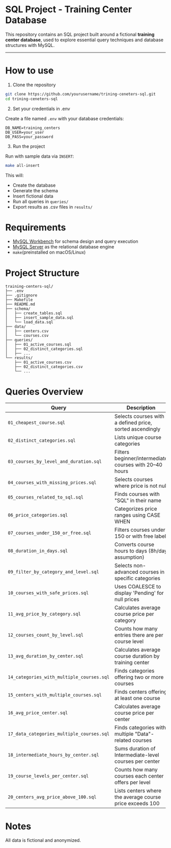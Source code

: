 # SQL Project - Training Center Database

This repository contains an SQL project built around a fictional **training center database**, used to explore essential query techniques and database structures with MySQL.

---

# How to use

1. Clone the repository

```bash
git clone https://github.com/yourusername/trining-ceneters-sql.git
cd trining-ceneters-sql
```

2. Set your credentials in .env

Create a file named `.env` with your database credentials:

```dotenv
DB_NAME=training_centers
DB_USER=your_user
DB_PASS=your_password
```
3. Run the project

Run with sample data via `INSERT`:

```bash
make all-insert
```
This will:

- Create the database
- Generate the schema
- Insert fictional data
- Run all queries in `queries/`
- Export results as .csv files in `results/`

# Requirements

- [MySQL Workbench](https://dev.mysql.com/downloads/workbench/) for schema design and query execution
- [MySQL Server](https://dev.mysql.com/downloads/mysql/) as the relational database engine
- `make`(preinstalled on macOS/Linux)

# Project Structure

```
training-centers-sql/
├── .env                    
├── .gitignore
├── Makefile                
├── README.md        
├── schema/
│   ├── create_tables.sql
│   ├── insert_sample_data.sql
│   └── load_data.sql
├── data/
│   ├── centers.csv
│   └── courses.csv
├── queries/
│   ├── 01_active_courses.sql
│   ├── 02_distinct_categories.sql
│   ├── ...
└── results/
    ├── 01_active_courses.csv
    ├── 02_distinct_categories.csv
    └── ...
```
# Queries Overview

| Query                                  | Description                                                                 |
|----------------------------------------|-----------------------------------------------------------------------------|
| `01_cheapest_course.sql`               | Selects courses with a defined price, sorted ascendingly                   |
| `02_distinct_categories.sql`           | Lists unique course categories                                             |
| `03_courses_by_level_and_duration.sql`              | Filters beginner/intermediate courses with 20–40 hours                     |
| `04_courses_with_missing_prices.sql`                | Selects courses where price is not null                                    |
| `05_courses_related_to_sql.sql`              | Finds courses with "SQL" in their name                                     |
| `06_price_categories.sql`              | Categorizes price ranges using CASE WHEN                                   |
| `07_courses_under_150_or_free.sql`     | Filters courses under 150 or with free label                               |
| `08_duration_in_days.sql`              | Converts course hours to days (8h/day assumption)                          |
| `09_filter_by_category_and_level.sql`  | Selects non-advanced courses in specific categories                        |
| `10_courses_with_safe_prices.sql`      | Uses COALESCE to display 'Pending' for null prices                         |
| `11_avg_price_by_category.sql`         | Calculates average course price per category                               |
| `12_courses_count_by_level.sql`         | Counts how many entries there are per course level                          |
| `13_avg_duration_by_center.sql`        | Calculates average course duration by training center                      |
| `14_categories_with_multiple_courses.sql`| Finds categories offering two or more courses                            |
| `15_centers_with_multiple_courses.sql` | Finds centers offering at least one course                                 |
| `16_avg_price_center.sql`              | Calculates average course price per center                                 |
| `17_data_categories_multiple_courses.sql`| Finds categories with multiple "Data"-related courses                     |
| `18_intermediate_hours_by_center.sql`  | Sums duration of Intermediate-level courses per center                     |
| `19_course_levels_per_center.sql`      | Counts how many courses each center offers per level                       |
| `20_centers_avg_price_above_100.sql`   | Lists centers where the average course price exceeds 100                   |

# Notes 

All data is fictional and anonymized.
